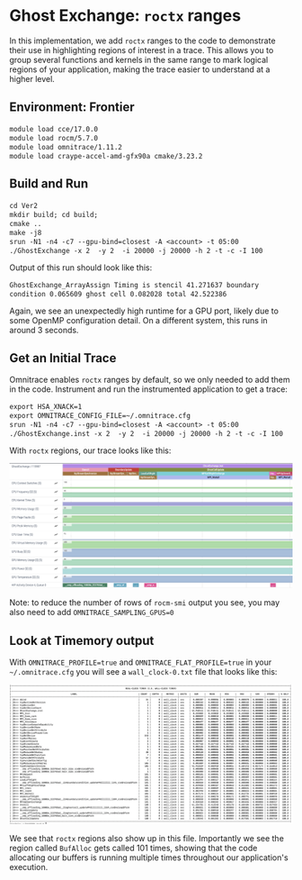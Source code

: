 # Ghost Exchange: `roctx` ranges

In this implementation, we add `roctx` ranges to the code to demonstrate their use in highlighting regions of interest in a trace. This allows you to group several functions and kernels in the same range to mark logical regions of your application, making the trace easier to understand at a higher level.

## Environment: Frontier

```
module load cce/17.0.0
module load rocm/5.7.0
module load omnitrace/1.11.2
module load craype-accel-amd-gfx90a cmake/3.23.2
```

## Build and Run
```
cd Ver2
mkdir build; cd build;
cmake ..
make -j8
srun -N1 -n4 -c7 --gpu-bind=closest -A <account> -t 05:00 ./GhostExchange -x 2  -y 2  -i 20000 -j 20000 -h 2 -t -c -I 100
```

Output of this run should look like this:

```
GhostExchange_ArrayAssign Timing is stencil 41.271637 boundary condition 0.065609 ghost cell 0.082028 total 42.522386
```

Again, we see an unexpectedly high runtime for a GPU port, likely due to some OpenMP configuration detail. On a different system, this runs in around 3 seconds.

## Get an Initial Trace

Omnitrace enables `roctx` ranges by default, so we only needed to add them in the code.
Instrument and run the instrumented application to get a trace:

```
export HSA_XNACK=1
export OMNITRACE_CONFIG_FILE=~/.omnitrace.cfg
srun -N1 -n4 -c7 --gpu-bind=closest -A <account> -t 05:00 ./GhostExchange.inst -x 2  -y 2  -i 20000 -j 20000 -h 2 -t -c -I 100
```

With `roctx` regions, our trace looks like this:

<p><img src="roctx_trace.png"/></p>

Note: to reduce the number of rows of `rocm-smi` output you see, you may also need to add `OMNITRACE_SAMPLING_GPUS=0` 

## Look at Timemory output

With `OMNITRACE_PROFILE=true` and `OMNITRACE_FLAT_PROFILE=true` in your `~/.omnitrace.cfg` you will
see a `wall_clock-0.txt` file that looks like this:

<p><img src="timemory_output.png"/></p>

We see that `roctx` regions also show up in this file. Importantly we see the region called `BufAlloc`
gets called 101 times, showing that the code allocating our buffers is running multiple times 
throughout our application's execution.
